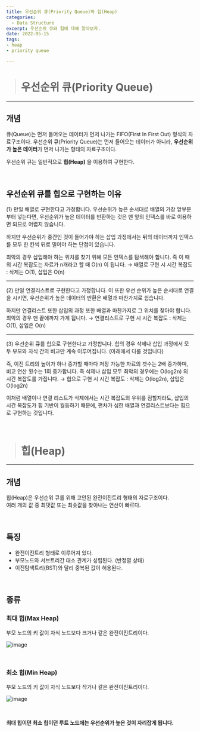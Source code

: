 ```yaml
---
title: 우선순위 큐(Priority Queue)와 힙(Heap)
categories: 
  - Data Structure
excerpt: 우선순위 큐와 힙에 대해 알아보자.
date: 2022-05-15
tags: 
- heap
- priority queue

---
```




> # 우선순위 큐(Priority Queue)
---

## 개념

큐(Queue)는 먼저 들어오는 데이터가 먼저 나가는 FIFO(First In First Out) 형식의 자료구조이다.
우선순위 큐(Priority Queue)는 먼저 들어오는 데이터가 아니라, **우선순위가 높은 데이터**가 먼저 나가는 형태의 자료구조이다.

우선순위 큐는 일반적으로 **힙(Heap)** 을 이용하여 구현한다.


<br />


## 우선순위 큐를 힙으로 구현하는 이유 

(1) 만일 배열로 구현한다고 가정합니다. 우선순위가 높은 순서대로 배열의 가장 앞부분부터 넣는다면, 우선순위가 높은 데이터를 반환하는 것은 맨 앞의 인덱스를 바로 이용하면 되므로 어렵지 않습니다.

하지만 우선순위가 중간인 것이 들어가야 하는 삽입 과정에서는 뒤의 데이터까지 인덱스를 모두 한 칸씩 뒤로 밀어야 하는 단점이 있습니다.

최악의 경우 삽입해야 하는 위치를 찾기 위해 모든 인덱스를 탐색해야 합니다. 즉 이 때의 시간 복잡도는 자료가 n개라고 할 때 O(n) 이 됩니다. → 배열로 구현 시 시간 복잡도 : 삭제는 O(1), 삽입은 O(n)

<hr>

(2) 만일 연결리스트로 구현한다고 가정합니다. 이 또한 우선 순위가 높은 순서대로 연결을 시키면, 우선순위가 높은 데이터의 반환은 배열과 마찬가지로 쉽습니다.

하지만 연결리스트 또한 삽입의 과정 또한 배열과 마찬가지로 그 위치를 찾아야 합니다. 최악의 경우 맨 끝에까지 가게 됩니다. → 연결리스트로 구현 시 시간 복잡도 : 삭제는 O(1), 삽입은 O(n)

<hr>

(3) 우선순위 큐를 힙으로 구현한다고 가정합니다. 힙의 경우 삭제나 삽입 과정에서 모두 부모와 자식 간의 비교만 계속 이루어집니다. (아래에서 다룰 것입니다)

즉, 이진 트리의 높이가 하나 증가할 때마다 저장 가능한 자료의 갯수는 2배 증가하며, 비교 연산 횟수는 1회 증가합니다. 즉 삭제나 삽입 모두 최악의 경우에는 O(log2n) 의 시간 복잡도를 가집니다. → 힙으로 구현 시 시간 복잡도 : 삭제는 O(log2n), 삽입은 O(log2n)

이처럼 배열이나 연결 리스트가 삭제에서는 시간 복잡도의 우위를 점할지라도, 삽입의 시간 복잡도가 힙 기반이 월등하기 때문에, 편차가 심한 배열과 연결리스트보다는 힙으로 구현하는 것입니다.

<br />




> # 힙(Heap)
---

## 개념


힙(Heap)은 우선순위 큐를 위해 고안된 완전이진트리 형태의 자료구조이다.<br>
여러 개의 값 중 최댓값 또는 최솟값을 찾아내는 연산이 빠르다.

<br />


## 특징

- 완전이진트리 형태로 이루어져 있다.
- 부모노드와 서브트리간 대소 관계가 성립된다. (반정렬 상태)
- 이진탐색트리(BST)와 달리 중복된 값이 허용된다.

<br />

## 종류


### 최대 힙(Max Heap)

부모 노드의 키 값이 자식 노드보다 크거나 같은 완전이진트리이다.

![image](https://user-images.githubusercontent.com/76837780/168473673-e93fdbc9-d686-45bb-95e1-0f5e2ac2ac05.png)

<br />


### 최소 힙(Min Heap)

부모 노드의 키 값이 자식 노드보다 작거나 같은 완전이진트리이다.

![image](https://user-images.githubusercontent.com/76837780/168473677-3108799d-d51a-43ec-9855-11a7049a2fbb.png)

<br />


**최대 힙이던 최소 힙이던 루트 노드에는 우선순위가 높은 것이 자리잡게 됩니다.**
